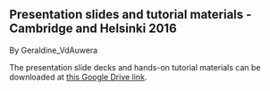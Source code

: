 ## Presentation slides and tutorial materials - Cambridge and Helsinki 2016

By Geraldine_VdAuwera

<p>The presentation slide decks and hands-on tutorial materials can be downloaded at <a rel="nofollow" href="https://drive.google.com/folderview?id=0BwTg3aXzGxEDc2llLTNWWlZpRm8&amp;usp=sharing">this Google Drive link</a>.</p>
